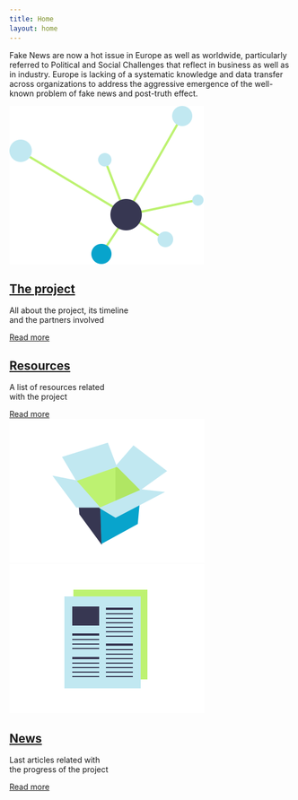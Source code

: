 ```yaml
---
title: Home
layout: home
---
```


<div class="row">

<div class="col-lg-8 col-xl-6 offset-lg-2 offset-xl-3">

<p class="lead text-center mt-4 mb-5">Fake News are now a hot issue in Europe as well as worldwide, particularly referred to Political and Social Challenges that reflect in business as well as in industry. Europe is lacking of a systematic knowledge and data transfer across organizations to address the aggressive emergence of the well-known problem of fake news and post-truth effect.</p>

<div class="home-item">
<div class="col"> 
  <img src="/assets/img/icon-project.svg" alt="The Project">
</div>
<div class="col">
  <a href="/the-project/" title="The project">
    <h2>The project</h2>
  </a>
  <p>All about the project, its timeline <br/>and the partners involved</p>
  <a href="/the-project/" class="btn btn-more" title="Read more">Read more</a>
</div>
</div>

<div class="home-item align-right">
<div class="col">
  <a href="/resources/" title="Resources">
    <h2>Resources</h2>
  </a>
  <p>A list of resources related <br/>with the project</p>
  <a href="/resources/" class="btn btn-more" title="Read more">Read more</a>
</div>
<div class="col">
  <img src="/assets/img/icon-resources.svg" alt="Resources">
</div>
</div>

<div class="home-item">
<div class="col">
  <img src="/assets/img/icon-news.svg" alt="News">
</div>
<div class="col">
  <a href="/news/" title="News">
    <h2>News</h2>
  </a>
  <p>Last articles related with <br/>the progress of the project</p>
  <a href="/news/" class="btn btn-more" title="Read more">Read more</a>
</div>
</div>

</div>
</div>